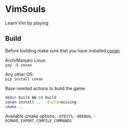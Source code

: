 # VimSouls

Learn Vim by playing

## Build

Before building make sure that you have installed [conan](https://conan.io/)

Arch/Manjaro Linux:  
`yay -S conan`

Any other OS:  
`pip install conan`

Base needed actions to build the game

```sh
mkdir build && cd build
conan install .. --build=missing
cmake ..
```

Available cmake options:
`-DTESTS`, `-DDEBUG`, `-DCMAKE_EXPORT_COMPILE_COMMANDS`

